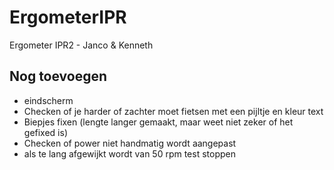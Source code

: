# ErgometerIPR
Ergometer IPR2 - Janco &amp; Kenneth

## Nog toevoegen
- eindscherm
- Checken of je harder of zachter moet fietsen met een pijltje en kleur text
- Biepjes fixen (lengte langer gemaakt, maar weet niet zeker of het gefixed is)
- Checken of power niet handmatig wordt aangepast
- als te lang afgewijkt wordt van 50 rpm test stoppen
